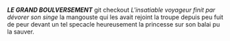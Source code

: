 ***LE GRAND BOULVERSEMENT***
git checkout
*L'insatiable voyageur finit par dévorer son singe*
la mangouste qui les avait rejoint la troupe depuis peu fuit de peur devant un tel specacle 
heureusement la princesse sur son balai pu la sauver.

